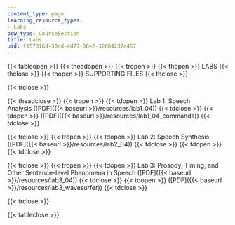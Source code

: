 ```yaml
---
content_type: page
learning_resource_types:
- Labs
ocw_type: CourseSection
title: Labs
uid: f157316d-30dd-4d77-08e2-32684237d457
---
```


{{< tableopen >}}
{{< theadopen >}}
{{< tropen >}}
{{< thopen >}}
LABS
{{< thclose >}}
{{< thopen >}}
SUPPORTING FILES
{{< thclose >}}

{{< trclose >}}

{{< theadclose >}}
{{< tropen >}}
{{< tdopen >}}
Lab 1: Speech Analysis ([PDF]({{< baseurl >}}/resources/lab1_04))
{{< tdclose >}}
{{< tdopen >}}
([PDF]({{< baseurl >}}/resources/lab1_04_commands))
{{< tdclose >}}

{{< trclose >}}
{{< tropen >}}
{{< tdopen >}}
Lab 2: Speech Synthesis ([PDF]({{< baseurl >}}/resources/lab2_04))
{{< tdclose >}}
{{< tdopen >}}
 
{{< tdclose >}}

{{< trclose >}}
{{< tropen >}}
{{< tdopen >}}
Lab 3: Prosody, Timing, and Other Sentence-level Phenomena in Speech ([PDF]({{< baseurl >}}/resources/lab3_04))
{{< tdclose >}}
{{< tdopen >}}
([PDF]({{< baseurl >}}/resources/lab3_wavesurfer))
{{< tdclose >}}

{{< trclose >}}

{{< tableclose >}}